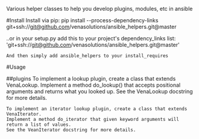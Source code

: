 Various helper classes to help you develop plugins, modules, etc in ansible

#Install
Install via pip:
    pip install --process-dependency-links git+ssh://git@github.com/venasolutions/ansible_helpers.git@master

..or in your setup.py add this to your project's dependency_links list:
    'git+ssh://git@github.com/venasolutions/ansible_helpers.git@master'

    And then simply add ansible_helpers to your install_requires

#Usage

##plugins 
    To implement a lookup plugin, create a class that extends VenaLookup.
    Implement a method do_lookup() that accepts positional arguments and returns what you looked up.
    See the VenaLookup docstring for more details.

    To implement an iterator lookup plugin, create a class that extends VenaIterator.
    Implement a method do_iterator that given keyword arguments will return a list of values.
    See the VeanIterator docstring for more details.
